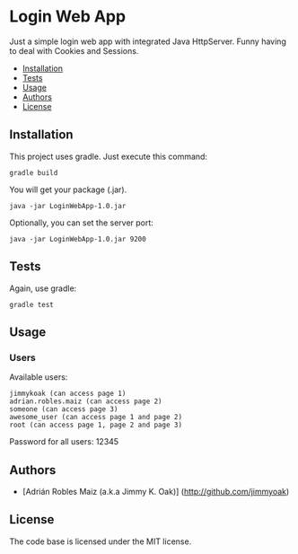 # Login Web App

Just a simple login web app with integrated Java HttpServer. Funny having to deal with Cookies and Sessions.

- [Installation](#installation)
- [Tests](#tests)
- [Usage](#usage)
- [Authors](#authors)
- [License](#license)

## Installation

This project uses gradle. Just execute this command:
```shell
gradle build
```
You will get your package (.jar).

```shell
java -jar LoginWebApp-1.0.jar
```

Optionally, you can set the server port:

```shell
java -jar LoginWebApp-1.0.jar 9200
```

## Tests

Again, use gradle:
```shell
gradle test
```

## Usage

### Users
Available users:
```text
jimmykoak (can access page 1)
adrian.robles.maiz (can access page 2)
someone (can access page 3)
awesome_user (can access page 1 and page 2)
root (can access page 1, page 2 and page 3)
```
Password for all users: 12345

## Authors

* [Adrián Robles Maiz (a.k.a Jimmy K. Oak)] (http://github.com/jimmyoak)

## License
The code base is licensed under the MIT license.